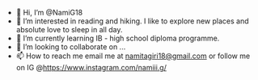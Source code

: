 - 👋 Hi, I’m @NamiG18
- 👀 I’m interested in reading and hiking. I like to explore new places and absolute love to sleep in all day.
- 🌱 I’m currently learning IB - high school diploma programme.
- 💞️ I’m looking to collaborate on ...
- 📫 How to reach me email me at namitagiri18@gmail.com or follow me on IG @https://www.instagram.com/namiii.g/

<!---
NamiG18/NamiG18 is a ✨ special ✨ repository because its `README.md` (this file) appears on your GitHub profile.
You can click the Preview link to take a look at your changes.
--->
